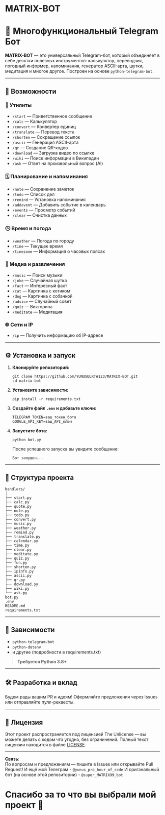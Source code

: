 # MATRIX-BOT
# 💬 **Многофункциональный Telegram Бот**

**MATRIX-BOT** — это универсальный Telegram-бот, который объединяет в себе десятки полезных инструментов: калькулятор, переводчик, погодный информер, напоминания, генератор ASCII-арта, шутки, медитация и многое другое. Построен на основе `python-telegram-bot`.

---

## 🚀 Возможности

### 🔧 Утилиты
- `/start` — Приветственное сообщение
- `/calc` — Калькулятор
- `/convert` — Конвертер единиц
- `/translate` — Перевод текста
- `/shorten` — Сокращение ссылок
- `/ascii` — Генерация ASCII-арта
- `/qr` — Создание QR-кодов
- `/download` — Загрузка видео по ссылке
- `/wiki` — Поиск информации в Википедии
- `/ask` — Ответ на произвольный вопрос (AI)

### 🗓️ Планирование и напоминания
- `/note` — Сохранение заметок
- `/todo` — Список дел
- `/remind` — Установка напоминания
- `/addevent` — Добавить событие в календарь
- `/events` — Просмотр событий
- `/clear` — Очистка данных

### 🕒 Время и погода
- `/weather` — Погода по городу
- `/time` — Текущее время
- `/timezone` — Информация о часовых поясах

### 🎵 Медиа и развлечения
- `/music` — Поиск музыки
- `/joke` — Случайная шутка
- `/fact` — Интересный факт
- `/cat` — Картинка с котиком
- `/dog` — Картинка с собачкой
- `/advice` — Случайный совет
- `/quiz` — Викторина
- `/meditate` — Медитация

### 🌐 Сети и IP
- `/ip` — Получить информацию об IP-адресе

---

## ⚙️ Установка и запуск

1. **Клонируйте репозиторий:**
   ```
   git clone https://github.com/YUNUSULRTA123/MATRIX-BOT.git
   cd matrix-bot
   ```
2. **Установите зависимости:**
   ```
   pip install -r requirements.txt
   ```
3. **Создайте файл `.env` и добавьте ключи:**
   ```
   TELEGRAM_TOKEN=ваш_токен_бота
   GOOGLE_API_KEY=ваш_API_ключ
   ```
4. **Запустите бота:**
   ```
   python bot.py
   ```
   После успешного запуска вы увидите сообщение:
   ```
   Бот запущен...
   ```

---

## 📁 Структура проекта

```
handlers/
│
├── start.py
├── calc.py
├── quote.py
├── note.py
├── todo.py
├── convert.py
├── music.py
├── weather.py
├── remind.py
├── translate.py
├── calendar.py
├── time.py
├── clear.py
├── meditate.py
├── quiz.py
├── fun.py
├── shorten.py
├── ipinfo.py
├── ascii.py
├── qr.py
├── download.py
├── wiki.py
└── ask.py
bot.py
.env
README.md
requirements.txt
```

---

## 🧠 Зависимости

- `python-telegram-bot`
- `python-dotenv`
- и другие (подробности в requirements.txt)

> **Требуется Python 3.8+**

---

## 🛠️ Разработка и вклад

Будем рады вашим PR и идеям! Оформляйте предложения через Issues или отправляйте пулл-реквесты.

---

## 📄 Лицензия

Этот проект распространяется под лицензией The Unlicense — вы можете делать с кодом что угодно, без ограничений.
Полный текст лицензии находится в файле [LICENSE](LICENSE).

---

**Связь:**  
По вопросам и предложениям — пишите в Issues или открывайте Pull Request!
И ещё мой Телеграм - ```@yunus_pro_hour_of_code```
И ориганальный бот (на основе этой репозитории) - ```@super_MATRIX99_bot```

# Спасибо за то что вы выбрали мой проект 🙏
